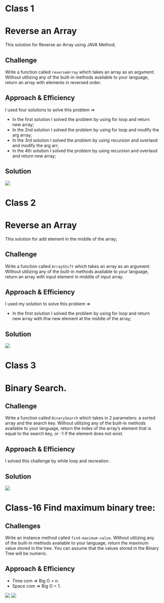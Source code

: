 # Class 1
# Reverse an Array
This solution for Reverse an Array using JAVA Method;

## Challenge
Write a function called `reverseArray` which takes an array as an argument. Without utilizing any of the built-in methods available to your language, return an array with elements in reversed order.

## Approach & Efficiency
I used four solutions to solve this problem =>
* In the first solution I solved the problem by using for loop and return new array;
* In the 2nd solution I solved the problem by using for loop and modify the arg array;
* In the 3rd solution I solved the problem by using recursion and overlaod and modify the arg arr;
* In the 4th solution I solved the problem by using recursion and overlaod and return new array;

## Solution
![](./assets/reverseArray.jpg)



# Class 2

# Reverse an Array
This solution for add element in the middle of the array;

## Challenge
Write a function called `ArrayShift` which takes an array as an argument. Without utilizing any of the built-in methods available to your language, return an array with input element in middile of input array.

## Approach & Efficiency
I used my solution to solve this problem =>
* In the first solution I solved the problem by using for loop and return new array with thw new element at the middle of the array;

## Solution
![](./assets/reverseArray.jpg)



# Class 3

# Binary Search.

## Challenge
Write a function called `BinarySearch` which takes in 2 parameters: a sorted array and the search key. Without utilizing any of the built-in methods available to your language, return the index of the array’s element that is equal to the search key, or -1 if the element does not exist.

## Approach & Efficiency
I solved this challenge by while loop and recreation .

## Solution
![](./assets/BinarySearch.png)


# Class-16 Find maximum binary tree:

## Challenges
Write an instance method called `find-maximum-value`. Without utilizing any of the built-in methods available to your language, return the maximum value stored in the tree. You can assume that the values stored in the Binary Tree will be numeric.

## Approach & Efficiency
* Time com => Big O = n.
* Space com => Big O = 1.


![](./assets/maxtree1.jpg)
![](./assets/maxtree2.jpg)